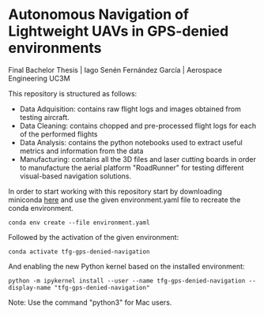 # Autonomous Navigation of Lightweight UAVs in GPS-denied environments
Final Bachelor Thesis | Iago Senén Fernández García |  Aerospace Engineering UC3M

This repository is structured as follows:

* Data Adquisition: contains raw flight logs and images obtained from testing aircraft.
* Data Cleaning: contains chopped and pre-processed flight logs for each of the performed flights
* Data Analysis: contains the python notebooks used to extract useful metrics and information from the data
* Manufacturing: contains all the 3D files and laser cutting boards in order to manufacture the aerial platform "RoadRunner" for testing different visual-based navigation solutions.



In order to start working with this repository start by downloading miniconda [here](https://docs.anaconda.com/miniconda/) and use the given environment.yaml file to recreate the conda environment.

```
conda env create --file environment.yaml
```

Followed by the activation of the given environment:
```
conda activate tfg-gps-denied-navigation
```
And enabling the new Python kernel based on the installed environment:
```
python -m ipykernel install --user --name tfg-gps-denied-navigation --display-name "tfg-gps-denied-navigation"
```

Note: Use the command "python3" for Mac users.

